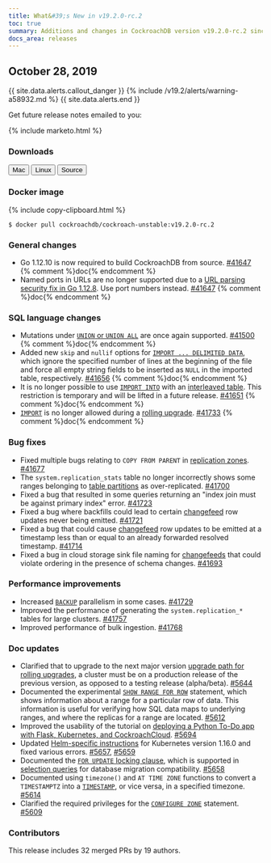 ```yaml
---
title: What&#39;s New in v19.2.0-rc.2
toc: true
summary: Additions and changes in CockroachDB version v19.2.0-rc.2 since version v19.2.0-rc.1
docs_area: releases 
---
```


## October 28, 2019

{{ site.data.alerts.callout_danger }}
{%  include /v19.2/alerts/warning-a58932.md %}
{{ site.data.alerts.end }}

Get future release notes emailed to you:

{%  include marketo.html %}

### Downloads

<div id="os-tabs" class="clearfix os-tabs_button-outline-primary">
    <a href="https://binaries.cockroachdb.com/cockroach-v19.2.0-rc.2.darwin-10.9-amd64.tgz"><button id="mac" data-eventcategory="mac-binary-release-notes">Mac</button></a>
    <a href="https://binaries.cockroachdb.com/cockroach-v19.2.0-rc.2.linux-amd64.tgz"><button id="linux" data-eventcategory="linux-binary-release-notes">Linux</button></a>
    <a href="https://binaries.cockroachdb.com/cockroach-v19.2.0-rc.2.src.tgz"><button id="source" data-eventcategory="source-release-notes">Source</button></a>
</div>

### Docker image

{%  include copy-clipboard.html %}
~~~shell
$ docker pull cockroachdb/cockroach-unstable:v19.2.0-rc.2
~~~

### General changes

- Go 1.12.10 is now required to build CockroachDB from source. [#41647][#41647] {%  comment %}doc{%  endcomment %}
- Named ports in URLs are no longer supported due to a [URL parsing security fix in Go 1.12.8](https://github.com/golang/go/commit/3226f2d492963d361af9dfc6714ef141ba606713). Use port numbers instead. [#41647][#41647] {%  comment %}doc{%  endcomment %}

### SQL language changes

- Mutations under [`UNION` or `UNION ALL`](../v19.2/selection-queries.html#union-combine-two-queries) are once again supported. [#41500][#41500] {%  comment %}doc{%  endcomment %}
- Added new `skip` and `nullif` options for [`IMPORT ... DELIMITED DATA`](../v19.2/import.html), which ignore the specified number of lines at the beginning of the file and force all empty string fields to be inserted as `NULL` in the imported table, respectively. [#41656][#41656] {%  comment %}doc{%  endcomment %}
- It is no longer possible to use [`IMPORT INTO`](../v19.2/import-into.html) with an [interleaved table](../v19.2/interleave-in-parent.html). This restriction is temporary and will be lifted in a future release. [#41651][#41651] {%  comment %}doc{%  endcomment %}
- [`IMPORT`](../v19.2/import.html) is no longer allowed during a [rolling upgrade](../v19.2/upgrade-cockroach-version.html). [#41733][#41733] {%  comment %}doc{%  endcomment %}

### Bug fixes

- Fixed multiple bugs relating to `COPY FROM PARENT` in [replication zones](../v19.2/configure-replication-zones.html). [#41677][#41677]
- The `system.replication_stats` table no longer incorrectly shows some ranges belonging to [table partitions](../v19.2/partitioning.html) as over-replicated. [#41700][#41700]
- Fixed a bug that resulted in some queries returning an "index join must be against primary index" error. [#41723][#41723]
- Fixed a bug where backfills could lead to certain [changefeed](../v19.2/change-data-capture.html) row updates never being emitted. [#41721][#41721]
- Fixed a bug that could cause [changefeed](../v19.2/change-data-capture.html) row updates to be emitted at a timestamp less than or equal to an already forwarded resolved timestamp. [#41714][#41714]
- Fixed a bug in cloud storage sink file naming for [changefeeds](../v19.2/change-data-capture.html) that could violate ordering in the presence of schema changes. [#41693][#41693]

### Performance improvements

- Increased [`BACKUP`](../v19.2/backup.html) parallelism in some cases. [#41729][#41729]
- Improved the performance of generating the `system.replication_*` tables for large clusters. [#41757][#41757]
- Improved performance of bulk ingestion. [#41768][#41768]

### Doc updates

- Clarified that to upgrade to the next major version [upgrade path for rolling upgrades](../v19.2/upgrade-cockroach-version.html), a cluster must be on a production release of the previous version, as opposed to a testing release (alpha/beta). [#5644][#5644]
- Documented the experimental [`SHOW RANGE FOR ROW`](../v19.2/show-range-for-row.html) statement, which shows information about a range for a particular row of data. This information is useful for verifying how SQL data maps to underlying ranges, and where the replicas for a range are located. [#5612][#5612]
- Improved the usability of the tutorial on [deploying a Python To-Do app with Flask, Kubernetes, and CockroachCloud](../cockroachcloud/deploy-a-python-to-do-app-with-flask-kubernetes-and-cockroachcloud.html). [#5694][#5694]
- Updated [Helm-specific instructions](../v19.2/orchestrate-cockroachdb-with-kubernetes.html) for Kubernetes version 1.16.0 and fixed various errors. [#5657][#5657], [#5659][#5659]
- Documented the [`FOR UPDATE` locking clause](../v19.2/postgresql-compatibility.html#locking-and-for-update), which is supported in [selection queries](../v19.2/selection-queries.html#parameters) for database migration compatibility. [#5658][#5658]
- Documented using `timezone()` and `AT TIME ZONE` functions to convert a `TIMESTAMPTZ` into a [`TIMESTAMP`](../v19.2/timestamp.html), or vice versa, in a specified timezone. [#5614][#5614]
- Clarified the required privileges for the [`CONFIGURE ZONE`](../v19.2/configure-zone.html) statement. [#5609][#5609]

### Contributors

This release includes 32 merged PRs by 19 authors.

[#41410]: https://github.com/cockroachdb/cockroach/pull/41410
[#41500]: https://github.com/cockroachdb/cockroach/pull/41500
[#41647]: https://github.com/cockroachdb/cockroach/pull/41647
[#41651]: https://github.com/cockroachdb/cockroach/pull/41651
[#41656]: https://github.com/cockroachdb/cockroach/pull/41656
[#41677]: https://github.com/cockroachdb/cockroach/pull/41677
[#41693]: https://github.com/cockroachdb/cockroach/pull/41693
[#41700]: https://github.com/cockroachdb/cockroach/pull/41700
[#41714]: https://github.com/cockroachdb/cockroach/pull/41714
[#41721]: https://github.com/cockroachdb/cockroach/pull/41721
[#41723]: https://github.com/cockroachdb/cockroach/pull/41723
[#41729]: https://github.com/cockroachdb/cockroach/pull/41729
[#41733]: https://github.com/cockroachdb/cockroach/pull/41733
[#41757]: https://github.com/cockroachdb/cockroach/pull/41757
[#41768]: https://github.com/cockroachdb/cockroach/pull/41768
[#5694]: https://github.com/cockroachdb/docs/pull/5694
[#5659]: https://github.com/cockroachdb/docs/pull/5659
[#5657]: https://github.com/cockroachdb/docs/pull/5657
[#5658]: https://github.com/cockroachdb/docs/pull/5658
[#5644]: https://github.com/cockroachdb/docs/pull/5644
[#5614]: https://github.com/cockroachdb/docs/pull/5614
[#5612]: https://github.com/cockroachdb/docs/pull/5612
[#5609]: https://github.com/cockroachdb/docs/pull/5609

